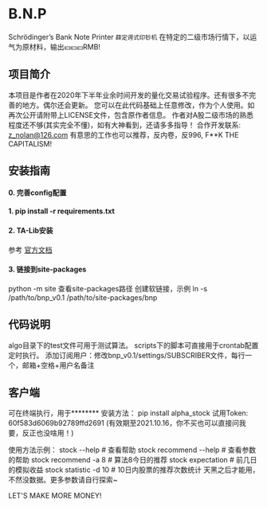 # B.N.P
Schrödinger’s Bank Note Printer
`薛定谔式印钞机`  在特定的二级市场行情下，以运气为原材料，输出💴💴💴RMB!

## 项目简介
本项目是作者在2020年下半年业余时间开发的量化交易试验程序。还有很多不完善的地方。偶尔还会更新。
您可以在此代码基础上任意修改，作为个人使用。如再次公开请附带上LICENSE文件，包含原作者信息。
作者对A股二级市场的熟悉程度还不够(其实完全不懂)，如有大神看到，还请多多指导！
合作开发联系: z_nolan@126.com
有意思的工作也可以推荐，反内卷，反996, F**K THE CAPITALISM!

## 安装指南
#### 0. 完善config配置

#### 1. pip install -r requirements.txt

#### 2. TA-Lib安装
参考 [官方文档](https://mrjbq7.github.io/ta-lib/install.html)

#### 3. 链接到site-packages
python -m site 查看site-packages路径
创建软链接，示例
ln -s /path/to/bnp_v0.1 /path/to/site-packages/bnp

## 代码说明
algo目录下的test文件可用于测试算法。
scripts下的脚本可直接用于crontab配置定时执行。
添加订阅用户：修改bnp_v0.1/settings/SUBSCRIBER文件，每行一个，邮箱+空格+用户名备注

## 客户端
可在终端执行，用于********
安装方法：
pip install alpha_stock
试用Token: 60f583d6069b92789ffd2691  (有效期至2021.10.16，你不买也可以直接问我要，反正也没啥用！)

使用方法示例：
stock --help    # 查看帮助
stock recommend --help  # 查看参数的帮助
stock recommend -a 8    # 算法8今日的推荐
stock expectation   # 前几日的模拟收益
stock statistic -d 10   # 10日内股票的推荐次数统计
天黑之后才能用，不然没数据。更多参数请自行探索~


LET'S MAKE MORE MONEY!
